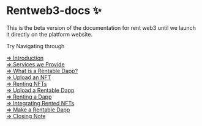 # Rentweb3-docs ✨
This is the beta version of the documentation for rent web3 until we launch it directly on the platform website.

Try Navigating through

[=> Introduction](./Introduction.md) <br/>
[=> Services we Provide](./Services.md)<br/>
[=> What is a Rentable Dapp?](./Rentable-dapp.md)<br/>
[=> Upload an NFT](./NFT-upload.md)<br/>
[=> Renting NFTs](./NFT-Renting.md)<br/>
[=> Upload a Rentable Dapp](./Dapp-upload.md)<br/>
[=> Renting a Dapp](./Making-rentable-dapp.md)<br/>
[=> Integrating Rented NFTs](./Integrating-rented-NFTs.md)<br/>
[=> Make a Rentable Dapp](./Making-rentable-dapp.md)<br/>
[=> Closing Note](./closing-note.md)




